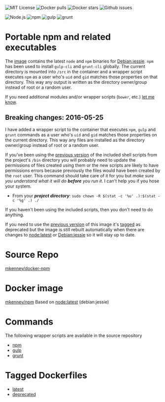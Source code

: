 ![MIT License](https://img.shields.io/github/license/mkenney/docker-npm.svg) ![Docker pulls](https://img.shields.io/docker/pulls/mkenney/npm.svg) ![Docker stars](https://img.shields.io/docker/stars/mkenney/npm.svg) ![Github issues](https://img.shields.io/github/issues-raw/mkenney/docker-npm.svg)

![Node.js](https://img.shields.io/badge/Node.js-v6.2.0-026e00.svg) ![npm](https://img.shields.io/badge/npm-v3.8.9-c12127.svg) ![gulp](https://img.shields.io/badge/gulp-v1.2.1-cf4646.svg) ![grunt](https://img.shields.io/badge/Grunt-v1.2.0-e48632.svg)

# Portable npm and related executables

The [image](https://hub.docker.com/r/mkenney/npm/) contains the latest `node` and `npm` binaries for [Debian:jessie](https://hub.docker.com/_/debian/). `npm` has been used to install `gulp-cli` and `grunt-cli` globally. The current directory is mounted into `/src` in the container and a wrapper script executes `npm` as a user who's `uid` and `gid` matches those properties on that directory. This way any output is written as the directory owner/group instead of root or a random user.

If you need additional modules and/or wrapper scripts (`bower`, etc.) [let me know](https://github.com/mkenney/docker-npm/issues).

## Breaking changes: 2016-05-25

I have added a wrapper script to the container that executes `npm`, `gulp` and `grunt` commands as a user who's `uid` and `gid` matches those properties on the current directory. This way any files are installed as the directory owner/group instead of root or a random user.

If you've been using the [previous version](https://github.com/mkenney/docker-npm/tree/deprecated/bin) of the included shell scripts from the project's `/bin` directory you will probably need to update the permissions of files created using them or the new scripts are likely to have permissions errors because previously the files would have been created by the `root` user. This command should take care of it for you but _make sure you understand what it will do **before** you run it_. I can't help you if you hose your system.

* From your **_project directory_**: `sudo chown -R $(stat -c '%u' .):$(stat -c '%g' .) ./`

If you haven't been using the included scripts, then you don't need to do anything.

If you need to use the [previous version](https://github.com/mkenney/docker-npm/tree/deprecated) of this image it's [tagged](https://hub.docker.com/r/mkenney/npm/tags/) as deprecated but the image is still rebuilt automatically when there are changes to [node:latest](https://hub.docker.com/_/node/) or [Debian:jessie](https://hub.docker.com/_/debian/) so it will stay up to date.

# Source Repo

[mkenney/docker-npm](https://github.com/mkenney/docker-npm)

# Docker image

[mkenney/npm](https://hub.docker.com/r/mkenney/npm/) Based on [node:latest](https://hub.docker.com/_/node/) (debian:jessie)

# Commands

The following wrapper scripts are available in the source repository

* [npm](https://github.com/mkenney/docker-npm/blob/master/bin/npm)
* [gulp](https://github.com/mkenney/docker-npm/blob/master/bin/gulp)
* [grunt](https://github.com/mkenney/docker-npm/blob/master/bin/grunt)

# Tagged Dockerfiles
* [latest](https://github.com/mkenney/docker-npm/blob/master/Dockerfile)
* [deprecated](https://github.com/mkenney/docker-npm/blob/deprecated/Dockerfile)
